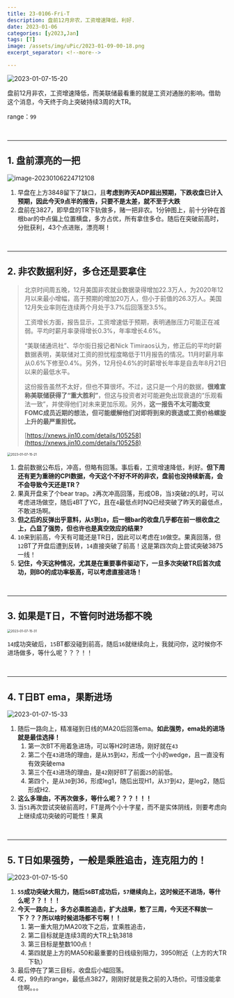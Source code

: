 ```yaml
---
title: 23-0106-Fri-T
description: 盘前12月非农，工资增速降低，利好.
date: 2023-01-06
categories: [y2023,Jan]
tags: [T]
image: /assets/img/uPic/2023-01-09-00-18.png
excerpt_separator: <!--more-->

---
```


![2023-01-07-15-20](https://cdn.jsdelivr.net/gh/shawnyeung/shawnyeung.github.io@master/assets/img/uPic/2023-01-09-00-18.png)

盘前12月非农，工资增速降低，而美联储最看重的就是工资对通胀的影响。借助这个消息，今天终于向上突破持续3周的大TR。


 <!--more-->

range：`99`

<br/>

---

## 1. 盘前漂亮的一把

![image-20230106224712108](https://cdn.jsdelivr.net/gh/shawnyeung/shawnyeung.github.io@master/assets/img/uPic/2023-01-06-22-47.png)

1. 早盘在上方3848留下了缺口，且**考虑到昨天ADP超出预期，下跌收盘已计入预期，因此今天9点半的报告，只要不是太差，就不至于大跌**
2. 盘前在3827，即早盘的TR下轨做多，赌一把非农。1分钟图上，前十分钟在首根bar的中点偏上位置横盘，多方占优，所有拿住多仓。随后在突破前高时，分批获利，43个点进账，漂亮啊！

<br/>

---

## 2. 非农数据利好，多仓还是要拿住

> 北京时间周五晚，12月美国非农就业数据录得增加22.3万人，为2020年12月以来最小增幅，高于预期的增加20万人，但小于前值的26.3万人。美国12月失业率则在连续两个月处于3.7%后回落至3.5%。
>
> 工资增长方面，报告显示，工资增速低于预期，表明通胀压力可能正在减弱。平均时薪月率录得增长0.3%，年率增长4.6%。
>
> “美联储通讯社”、华尔街日报记者Nick Timiraos认为，修正后的平均时薪数据表明，美联储对工资的担忧程度略低于11月报告的情况。11月时薪月率从0.6%下修至0.4%。另外，12月份4.6%的时薪增长年率是自去年8月21日以来的最低水平。
>
> 这份报告虽然不太好，但也不算很坏。不过，这只是一个月的数据，**很难宣称美联储获得了“重大胜利”**，但这与投资者对可能避免出现衰退的“乐观看法一致”，并使得他们对未来更加乐观。另外，**这一报告不太可能改变FOMC成员近期的想法，但可能缓解他们对即将到来的衰退或工资价格螺旋上升的最严重担忧。**
>
> [https://xnews.jin10.com/details/105258](https://xnews.jin10.com/details/105258) 

<img src="https://cdn.jsdelivr.net/gh/shawnyeung/shawnyeung.github.io@master/assets/img/uPic/2023-01-09-00-19.png" alt="2023-01-07-15-21" style="zoom:50%;" />

1. 盘前数据公布后，冲高，但略有回落。事后看，工资增速降低，利好。**但下周还有更为重磅的CPI数据，今天这个不好不坏的非农，盘前也没持续新高，会不会导致今天还是TR？**
2. 果真开盘来了个bear trap。`2`再次冲高回落，形成OB，当`3`突破`2`的L时，可以考虑进场做空，随后`4`BT了YC，且在`4`最低点时NQ已经突破了昨天的最低点，不敢进场啊。
3. **但之后的反弹出乎意料，从`5`到`10`，后一根bar的收盘几乎都在前一根收盘之上，凸显了强势，但也许也是真空效应的结果?**
4. `10`来到前高，今天有可能还是TR日，因此可以考虑在`10`做空。果真回落，但`12`BT了开盘后遭到反转，`14`直接突破了前高！这是第四次向上尝试突破3875一线！
5. **记住，今天这种情况，尤其是在重要事件驱动下，一旦多次突破TR后首次成功，则BO的成功率极高，可以考虑直接进场！**

<br/>

---

## 3. 如果是T日，不管何时进场都不晚

<img src="https://cdn.jsdelivr.net/gh/shawnyeung/shawnyeung.github.io@master/assets/img/uPic/2023-01-09-00-22.png" alt="2023-01-07-15-31" style="zoom:50%;" />

`14`成功突破后，`15`BT都没碰到前高，随后`16`就继续向上，我就问你，这时候你不进场做多，等什么呢？？？！！

<br/>

---

## 4. T日BT ema，果断进场

![2023-01-07-15-33](https://cdn.jsdelivr.net/gh/shawnyeung/shawnyeung.github.io@master/assets/img/uPic/2023-01-09-00-20.png)

1. 随后一路向上，精准碰到日线的MA20后回落ema。**如此强势，ema处的进场就是最佳选择！**
   1. 第一次BT不用着急进场，可以等H2时进场，刚好就在`43`
   2. 第二个在`43`进场的理由，是从`35`到`42`，形成一个小的wedge，且一直没有有效突破ema
   3. 第三个在`43`进场的理由，是`42`刚好BT了前面`25`的前低。
   4. 第四个，是从`30`到36，形成leg1，随后出现H1，从`37`到`42`，是leg2，随后形成H2.
2. **这么多理由，不再次做多，等什么呢？？？！！！**
3. 当`51`再次尝试突破前高时，FT是两个小十字星，而不是实体阴线，则要考虑向上继续成功突破的可能性！果真

<br/>

---

## 5. T日如果强势，一般是乘胜追击，连克阻力的！

![2023-01-07-15-50](https://cdn.jsdelivr.net/gh/shawnyeung/shawnyeung.github.io@master/assets/img/uPic/2023-01-09-00-21.png)

1. **`55`成功突破大阻力，随后`56`BT成功后，`57`继续向上，这时候还不进场，等什么呢？？！！！**
2. **今天一路向上，多方必乘胜追击，扩大战果，憋了三周，今天还不释放一下？？？所以啥时候进场都不亏啊！！**
   1. 第一重大阻力MA20攻下之后，宜乘胜追击，
   2. 第二目标就是连续3周的大TR上轨3818
   3. 第三目标是整数100点！
   4. 第四就是上方的MA50和最重要的日线级别阻力，3950附近（上方的大TR下轨）
3. 最后停在了第三目标，收盘后小幅回落。
4. 哎，99点的range，最低点3827，刚刚好就是我之前的入场价。可惜没能拿住啊。。。
